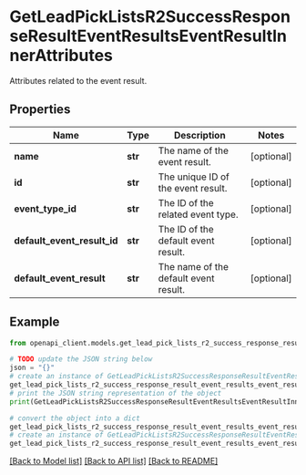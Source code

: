 # GetLeadPickListsR2SuccessResponseResultEventResultsEventResultInnerAttributes

Attributes related to the event result.

## Properties

Name | Type | Description | Notes
------------ | ------------- | ------------- | -------------
**name** | **str** | The name of the event result. | [optional] 
**id** | **str** | The unique ID of the event result. | [optional] 
**event_type_id** | **str** | The ID of the related event type. | [optional] 
**default_event_result_id** | **str** | The ID of the default event result. | [optional] 
**default_event_result** | **str** | The name of the default event result. | [optional] 

## Example

```python
from openapi_client.models.get_lead_pick_lists_r2_success_response_result_event_results_event_result_inner_attributes import GetLeadPickListsR2SuccessResponseResultEventResultsEventResultInnerAttributes

# TODO update the JSON string below
json = "{}"
# create an instance of GetLeadPickListsR2SuccessResponseResultEventResultsEventResultInnerAttributes from a JSON string
get_lead_pick_lists_r2_success_response_result_event_results_event_result_inner_attributes_instance = GetLeadPickListsR2SuccessResponseResultEventResultsEventResultInnerAttributes.from_json(json)
# print the JSON string representation of the object
print(GetLeadPickListsR2SuccessResponseResultEventResultsEventResultInnerAttributes.to_json())

# convert the object into a dict
get_lead_pick_lists_r2_success_response_result_event_results_event_result_inner_attributes_dict = get_lead_pick_lists_r2_success_response_result_event_results_event_result_inner_attributes_instance.to_dict()
# create an instance of GetLeadPickListsR2SuccessResponseResultEventResultsEventResultInnerAttributes from a dict
get_lead_pick_lists_r2_success_response_result_event_results_event_result_inner_attributes_from_dict = GetLeadPickListsR2SuccessResponseResultEventResultsEventResultInnerAttributes.from_dict(get_lead_pick_lists_r2_success_response_result_event_results_event_result_inner_attributes_dict)
```
[[Back to Model list]](../README.md#documentation-for-models) [[Back to API list]](../README.md#documentation-for-api-endpoints) [[Back to README]](../README.md)


